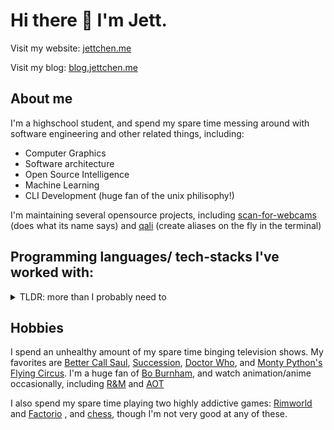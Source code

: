 # Hi there 👋 I'm Jett.

Visit my website: [jettchen.me](https://go.jettchen.me/996)

Visit my blog: [blog.jettchen.me](https://blog.jettchen.me)

## About me
I'm a highschool student, and spend my spare time messing around with software engineering and other related things, including:
- Computer Graphics
- Software architecture
- Open Source Intelligence
- Machine Learning
- CLI Development (huge fan of the unix philisophy!)

I'm maintaining several opensource projects, including [scan-for-webcams](https://github.com/JettChenT/scan-for-webcams) (does what its name says) and [qali](https://github.com/JettChenT/qali) (create aliases on the fly in the terminal)

## Programming languages/ tech-stacks I've worked with:
<details>

<summary>TLDR: more than I probably need to</summary>

- Python
  - Data Science (Pandas, NumPy, Matplotlib, Seaborn, Streamlit etc.)
  - Machine Learning and Deep Learnng (TensorFlow, Keras, PyTorch, FastAI, Scikit-Learn, statsmodels, etc.)
  - Web Development (FastAPI, Flask, etc.)
  - Computer Graphics (Taichi, PyGame, etc.)
  - CLI apps (Click, Typer, Fire, etc.)
  - GUI apps (PyQt, PySide, PySimpleGUI, etc.)
- Frontend
  - Javascript, Typescript
  - React, Next.js, prisma, tailwindCSS, etc.
- Rust
  - CLI apps (clap)
  - Web Development (actix-web, axum, rocket, etc.)
- Unity
  - GameDEV stuff (C#)
  - VR/ AR!(Vuforia)
- DevOPS / Deployment
  - Linux (Ubuntu, Systemd, Nginx, etc.)
  - Docker, Docker-compose
  - PaaS (Heroku, Vercel, Railway, etc.)
  - Serverless (AWS Lambda, Cloudflare workers, etc.)
- Database:
  - Relational (MySQL, PostgreSQL, SQLite, etc.)
  - NoSQL (MongoDB, Redis, etc.)
  - DBaaS (Supabase, Firebase, etc.)
  - Hosting (Railway, Planetscale, etc.)
</details>

## Hobbies
I spend an unhealthy amount of my spare time binging television shows. My favorites are [Better Call Saul](https://www.imdb.com/title/tt3032476/), [Succession](https://www.imdb.com/title/tt7660850/), [Doctor Who](https://www.imdb.com/title/tt0436992/), and [Monty Python's Flying Circus](https://www.imdb.com/title/tt0063929).
I'm a huge fan of [Bo Burnham](http://www.boburnham.com), and watch animation/anime occasionally, including [R&M](https://www.imdb.com/title/tt2861424) and [AOT](https://www.imdb.com/title/tt2560140)

I also spend my spare time playing two highly addictive games: [Rimworld](https://rimworldgame.com) and [Factorio](http://factorio.com)
, and [chess](https://www.chess.com/member/jettchen11), though I'm not very good at any of these.
